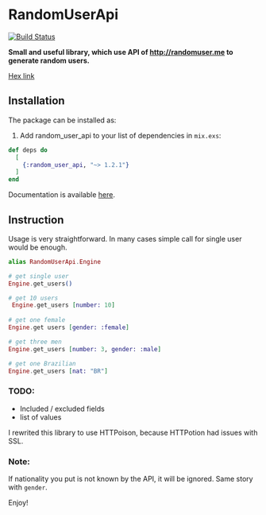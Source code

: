 # RandomUserApi
[![Build Status](https://travis-ci.org/PatNowak/random_user_api.svg?branch=master
"Build Status")](https://travis-ci.org/PatNowak/random_user_api)

**Small and useful library, which use API of http://randomuser.me to generate random users.**

[Hex link](https://hex.pm/packages/random_user_api)

## Installation

The package can be installed as:

  1. Add random_user_api to your list of dependencies in `mix.exs`:

```elixir
def deps do
  [
    {:random_user_api, "~> 1.2.1"}
  ]
end
```

Documentation is available [here](https://hexdocs.pm/random_user_api/api-reference.html).

## Instruction

Usage is very straightforward. In many cases simple call for single user would be enough.
```elixir
alias RandomUserApi.Engine

# get single user
Engine.get_users()

# get 10 users
 Engine.get_users [number: 10]
 
# get one female
Engine.get users [gender: :female]

# get three men
Engine.get_users [number: 3, gender: :male]

# get one Brazilian
Engine.get_users [nat: "BR"]
```

### TODO:

- Included / excluded fields
- list of values

I rewrited this library to use HTTPoison, because HTTPotion had issues with SSL.

### Note:
If nationality you put is not known by the API, it will be ignored. Same story with `gender`.

Enjoy!
